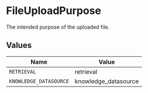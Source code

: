 # FileUploadPurpose

The intended purpose of the uploaded file.


## Values

| Name                   | Value                  |
| ---------------------- | ---------------------- |
| `RETRIEVAL`            | retrieval              |
| `KNOWLEDGE_DATASOURCE` | knowledge_datasource   |